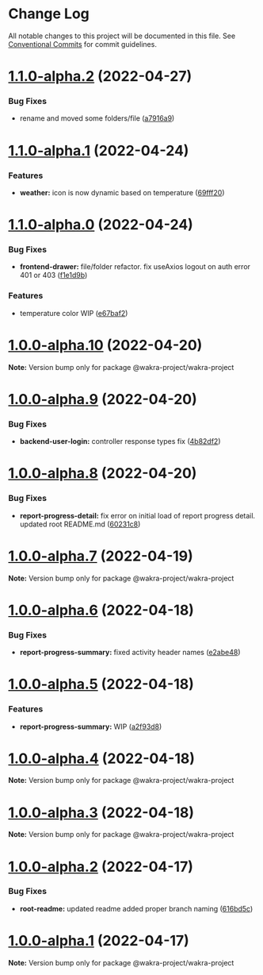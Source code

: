 # Change Log

All notable changes to this project will be documented in this file.
See [Conventional Commits](https://conventionalcommits.org) for commit guidelines.

# [1.1.0-alpha.2](https://github.com/rem029/wakra-project/compare/v1.1.0-alpha.1...v1.1.0-alpha.2) (2022-04-27)


### Bug Fixes

* rename and moved some folders/file ([a7916a9](https://github.com/rem029/wakra-project/commit/a7916a960c75ee8f2a649c1c19cbb4f01fc61169))





# [1.1.0-alpha.1](https://github.com/rem029/wakra-project/compare/v1.1.0-alpha.0...v1.1.0-alpha.1) (2022-04-24)


### Features

* **weather:** icon is now dynamic based on temperature ([69fff20](https://github.com/rem029/wakra-project/commit/69fff20ef7d91b4777fc658e543f1d25a971e0ba))





# [1.1.0-alpha.0](https://github.com/rem029/wakra-project/compare/v1.0.1-alpha.0...v1.1.0-alpha.0) (2022-04-24)


### Bug Fixes

* **frontend-drawer:** file/folder refactor. fix useAxios logout on auth error 401 or 403 ([f1e1d9b](https://github.com/rem029/wakra-project/commit/f1e1d9b77d6ccfb5579a9e35d875794343e707de))


### Features

* temperature color WIP ([e67baf2](https://github.com/rem029/wakra-project/commit/e67baf29f97f30de28e907244aa8bebdf71aff95))






# [1.0.0-alpha.10](https://github.com/rem029/wakra-project/compare/v1.0.0-alpha.9...v1.0.0-alpha.10) (2022-04-20)

**Note:** Version bump only for package @wakra-project/wakra-project

# [1.0.0-alpha.9](https://github.com/rem029/wakra-project/compare/v1.0.0-alpha.8...v1.0.0-alpha.9) (2022-04-20)

### Bug Fixes

- **backend-user-login:** controller response types fix ([4b82df2](https://github.com/rem029/wakra-project/commit/4b82df28a96ff6a896d522b77d25da8f32822530))

# [1.0.0-alpha.8](https://github.com/rem029/wakra-project/compare/v1.0.0-alpha.7...v1.0.0-alpha.8) (2022-04-20)

### Bug Fixes

- **report-progress-detail:** fix error on initial load of report progress detail. updated root README.md ([60231c8](https://github.com/rem029/wakra-project/commit/60231c82a5f57b7f368ea13c4612c52e8e26395b))

# [1.0.0-alpha.7](https://github.com/rem029/wakra-project/compare/v1.0.0-alpha.6...v1.0.0-alpha.7) (2022-04-19)

**Note:** Version bump only for package @wakra-project/wakra-project

# [1.0.0-alpha.6](https://github.com/rem029/wakra-project/compare/v1.0.0-alpha.5...v1.0.0-alpha.6) (2022-04-18)

### Bug Fixes

- **report-progress-summary:** fixed activity header names ([e2abe48](https://github.com/rem029/wakra-project/commit/e2abe484e75d3af5ef95f8b320fba5249c5c98db))

# [1.0.0-alpha.5](https://github.com/rem029/wakra-project/compare/v1.0.0-alpha.4...v1.0.0-alpha.5) (2022-04-18)

### Features

- **report-progress-summary:** WIP ([a2f93d8](https://github.com/rem029/wakra-project/commit/a2f93d8d028ff78870a330ebbf9ddcdaef332ddd))

# [1.0.0-alpha.4](https://github.com/rem029/wakra-project/compare/v1.0.0-alpha.3...v1.0.0-alpha.4) (2022-04-18)

**Note:** Version bump only for package @wakra-project/wakra-project

# [1.0.0-alpha.3](https://github.com/rem029/wakra-project/compare/v1.0.0-alpha.2...v1.0.0-alpha.3) (2022-04-18)

**Note:** Version bump only for package @wakra-project/wakra-project

# [1.0.0-alpha.2](https://github.com/rem029/wakra-project/compare/v1.0.0-alpha.1...v1.0.0-alpha.2) (2022-04-17)

### Bug Fixes

- **root-readme:** updated readme added proper branch naming ([616bd5c](https://github.com/rem029/wakra-project/commit/616bd5cddd40e36add1958a5bf52094e95e44112))

# [1.0.0-alpha.1](https://github.com/rem029/wakra-project/compare/v1.0.0-alpha.0...v1.0.0-alpha.1) (2022-04-17)

**Note:** Version bump only for package @wakra-project/wakra-project
